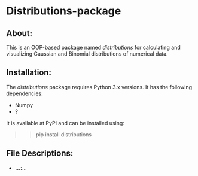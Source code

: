 # Distributions-package
## About:
This is an OOP-based package named <i>distributions</i> for calculating and visualizing Gaussian and Binomial distributions of numerical data.

## Installation:
The <i>distributions</i> package requires Python 3.x versions. It has the following dependencies:

* Numpy
* ?

It is available at PyPI and can be installed using:
>> pip install distributions


## File Descriptions:
* <b>...:</b>...

